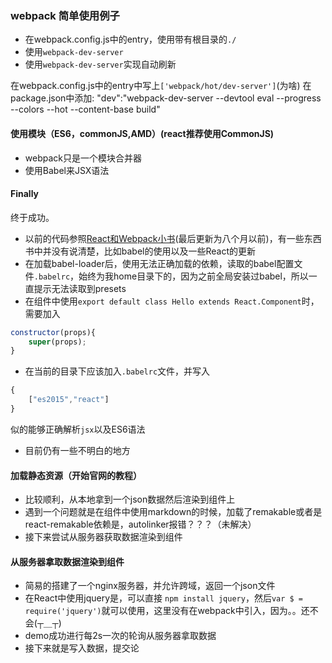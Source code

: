### webpack 简单使用例子
- 在webpack.config.js中的entry，使用带有根目录的`./`
- 使用`webpack-dev-server`
- 使用`webpack-dev-server`实现自动刷新

在webpack.config.js中的entry中写上`['webpack/hot/dev-server']`(为啥)
在package.json中添加:
    "dev":"webpack-dev-server --devtool eval --progress --colors --hot --content-base build"

#### 使用模块（ES6，commonJS,AMD）(react推荐使用CommonJS)
- webpack只是一个模块合并器
- 使用Babel来JSX语法

#### Finally

终于成功。
- 以前的代码参照[React和Webpack小书](https://www.gitbook.com/book/wohugb/react-webpack-cookbook/details)(最后更新为八个月以前)，有一些东西书中并没有说清楚，比如babel的使用以及一些React的更新
- 在加载babel-loader后，使用无法正确加载的依赖，读取的babel配置文件`.babelrc`，始终为我home目录下的，因为之前全局安装过babel，所以一直提示无法读取到presets
- 在组件中使用`export default class Hello extends React.Component`时，需要加入
```javascript
constructor(props){
    super(props);
}
```
- 在当前的目录下应该加入`.babelrc`文件，并写入
```javascript
{
    ["es2015","react"]
}
```
似的能够正确解析`jsx`以及ES6语法
- 目前仍有一些不明白的地方

#### 加载静态资源（开始官网的教程）
- 比较顺利，从本地拿到一个json数据然后渲染到组件上
- 遇到一个问题就是在组件中使用markdown的时候，加载了remakable或者是react-remakable依赖是，autolinker报错？？？（未解决）
- 接下来尝试从服务器获取数据渲染到组件

#### 从服务器拿取数据渲染到组件
- 简易的搭建了一个nginx服务器，并允许跨域，返回一个json文件
- 在React中使用jquery是，可以直接 `npm install jquery`，然后`var $ = require('jquery')`就可以使用，这里没有在webpack中引入，因为。。还不会(┬＿┬)
- demo成功进行每2s一次的轮询从服务器拿取数据
- 接下来就是写入数据，提交论
